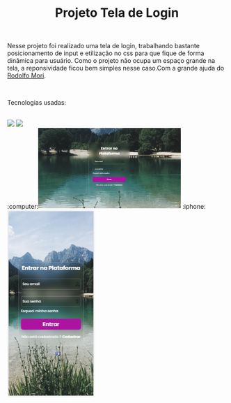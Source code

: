 <h1 align="center">Projeto Tela de Login</h1>
<br>
<p>Nesse projeto foi realizado uma tela de login, trabalhando bastante posicionamento de input e etilização no css para que fique de forma dinâmica para usuário.
Como o projeto não ocupa um espaço grande na tela, a reponsividade ficou bem simples nesse caso.Com a grande ajuda do <a href="https://www.youtube.com/watch?v=TD0ItRjhGUg">Rodolfo Mori</a>.</p>
<br>
<p>Tecnologias usadas:</p>
<br>
<img src="https://img.shields.io/badge/CSS3-1572B6?style=for-the-badge&logo=css3&logoColor=white">
<img src="https://img.shields.io/badge/HTML5-E34F26?style=for-the-badge&logo=html5&logoColor=white">
<br>
:computer:<img width="65%" src="https://raw.githubusercontent.com/Rafaelpidias/Tela-de-Login/5f35c10abec90f3da5ca4614b2c918d603a83736/Loginscreen_DSKT.PNG">
:iphone:<img src="https://raw.githubusercontent.com/Rafaelpidias/Tela-de-Login/5f35c10abec90f3da5ca4614b2c918d603a83736/Loginscreen_Responsivo.PNG">





